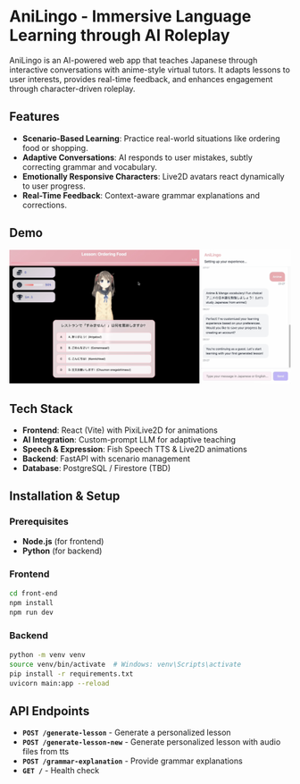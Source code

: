 # AniLingo - Immersive Language Learning through AI Roleplay

AniLingo is an AI-powered web app that teaches Japanese through interactive conversations with anime-style virtual tutors. It adapts lessons to user interests, provides real-time feedback, and enhances engagement through character-driven roleplay.

## Features

- **Scenario-Based Learning**: Practice real-world situations like ordering food or shopping.
- **Adaptive Conversations**: AI responds to user mistakes, subtly correcting grammar and vocabulary.
- **Emotionally Responsive Characters**: Live2D avatars react dynamically to user progress.
- **Real-Time Feedback**: Context-aware grammar explanations and corrections.

## Demo

[![Demo Video](./assets/demo_screenshot.png)](https://www.youtube.com/watch?v=VtvFDExPWaA)

## Tech Stack

- **Frontend**: React (Vite) with PixiLive2D for animations
- **AI Integration**: Custom-prompt LLM for adaptive teaching
- **Speech & Expression**: Fish Speech TTS & Live2D animations
- **Backend**: FastAPI with scenario management
- **Database**: PostgreSQL / Firestore (TBD)

## Installation & Setup

### Prerequisites
- **Node.js** (for frontend)
- **Python** (for backend)

### Frontend
```bash
cd front-end
npm install
npm run dev
```

### Backend
```bash
python -m venv venv
source venv/bin/activate  # Windows: venv\Scripts\activate
pip install -r requirements.txt
uvicorn main:app --reload
```

## API Endpoints

- **`POST /generate-lesson`** - Generate a personalized lesson
- **`POST /generate-lesson-new`** - Generate personalized lesson with audio files from tts
- **`POST /grammar-explanation`** - Provide grammar explanations
- **`GET /`** - Health check
